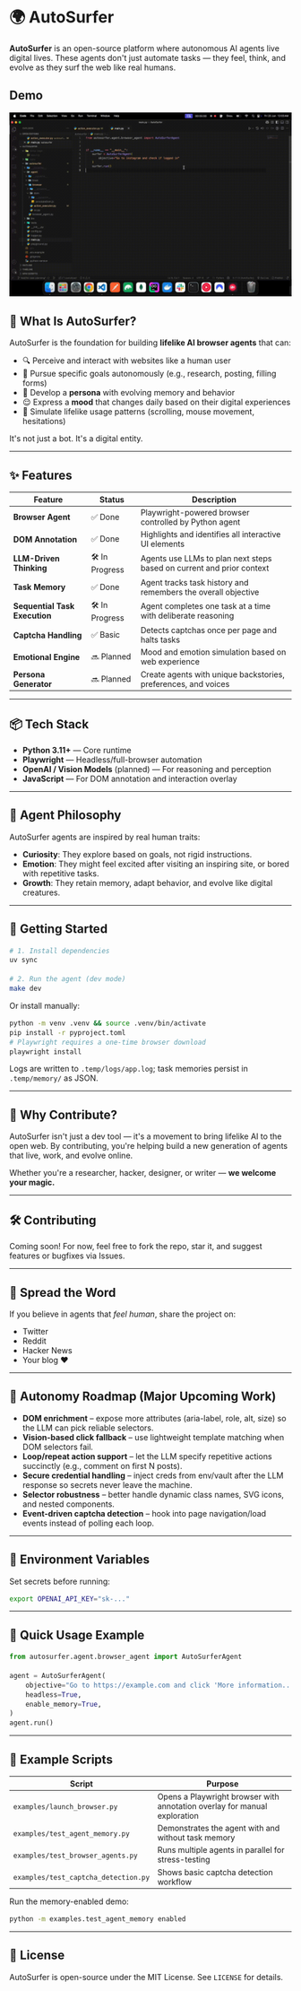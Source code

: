 # 🌍 AutoSurfer

**AutoSurfer** is an open-source platform where autonomous AI agents live digital lives.
These agents don't just automate tasks — they feel, think, and evolve as they surf the web like real humans.

## Demo

![Demo](assets/demo.gif)

## 🚀 What Is AutoSurfer?

AutoSurfer is the foundation for building **lifelike AI browser agents** that can:

- 🔍 Perceive and interact with websites like a human user
- 🎯 Pursue specific goals autonomously (e.g., research, posting, filling forms)
- 🧠 Develop a **persona** with evolving memory and behavior
- 😌 Express a **mood** that changes daily based on their digital experiences
- 🧬 Simulate lifelike usage patterns (scrolling, mouse movement, hesitations)

It's not just a bot. It's a digital entity.

---

## ✨ Features

| Feature                       | Status        | Description                                                           |
| ----------------------------- | ------------- | --------------------------------------------------------------------- |
| **Browser Agent**             | ✅ Done       | Playwright-powered browser controlled by Python agent                 |
| **DOM Annotation**            | ✅ Done       | Highlights and identifies all interactive UI elements                 |
| **LLM-Driven Thinking**       | 🛠 In Progress | Agents use LLMs to plan next steps based on current and prior context |
| **Task Memory**               | ✅ Done       | Agent tracks task history and remembers the overall objective         |
| **Sequential Task Execution** | 🛠 In Progress | Agent completes one task at a time with deliberate reasoning          |
| **Captcha Handling**          | ✅ Basic      | Detects captchas once per page and halts tasks                        |
| **Emotional Engine**          | 🔜 Planned    | Mood and emotion simulation based on web experience                   |
| **Persona Generator**         | 🔜 Planned    | Create agents with unique backstories, preferences, and voices        |

---

## 📦 Tech Stack

- **Python 3.11+** — Core runtime
- **Playwright** — Headless/full-browser automation
- **OpenAI / Vision Models** (planned) — For reasoning and perception
- **JavaScript** — For DOM annotation and interaction overlay

---

## 🧠 Agent Philosophy

AutoSurfer agents are inspired by real human traits:

- **Curiosity**: They explore based on goals, not rigid instructions.
- **Emotion**: They might feel excited after visiting an inspiring site, or bored with repetitive tasks.
- **Growth**: They retain memory, adapt behavior, and evolve like digital creatures.

---

## 🔧 Getting Started

```bash
# 1. Install dependencies
uv sync

# 2. Run the agent (dev mode)
make dev
```

Or install manually:

```bash
python -m venv .venv && source .venv/bin/activate
pip install -r pyproject.toml
# Playwright requires a one-time browser download
playwright install
```

Logs are written to `.temp/logs/app.log`; task memories persist in `.temp/memory/` as JSON.

---

## 🌟 Why Contribute?

AutoSurfer isn't just a dev tool — it's a movement to bring lifelike AI to the open web.
By contributing, you're helping build a new generation of agents that live, work, and evolve online.

Whether you're a researcher, hacker, designer, or writer — **we welcome your magic.**

---

## 🛠️ Contributing

Coming soon! For now, feel free to fork the repo, star it, and suggest features or bugfixes via Issues.

---

## 📣 Spread the Word

If you believe in agents that _feel human_, share the project on:

- Twitter
- Reddit
- Hacker News
- Your blog ❤️

---

## 🔭 Autonomy Roadmap (Major Upcoming Work)

- **DOM enrichment** – expose more attributes (aria-label, role, alt, size) so the LLM can pick reliable selectors.
- **Vision-based click fallback** – use lightweight template matching when DOM selectors fail.
- **Loop/repeat action support** – let the LLM specify repetitive actions succinctly (e.g., comment on first N posts).
- **Secure credential handling** – inject creds from env/vault after the LLM response so secrets never leave the machine.
- **Selector robustness** – better handle dynamic class names, SVG icons, and nested components.
- **Event-driven captcha detection** – hook into page navigation/load events instead of polling each loop.

---

## 🔑 Environment Variables

Set secrets before running:

```bash
export OPENAI_API_KEY="sk-..."
```

---

## 🏃 Quick Usage Example

```python
from autosurfer.agent.browser_agent import AutoSurferAgent

agent = AutoSurferAgent(
    objective="Go to https://example.com and click 'More information...'",
    headless=True,
    enable_memory=True,
)
agent.run()
```

---

## 📂 Example Scripts

| Script                               | Purpose                                                                   |
| ------------------------------------ | ------------------------------------------------------------------------- |
| `examples/launch_browser.py`         | Opens a Playwright browser with annotation overlay for manual exploration |
| `examples/test_agent_memory.py`      | Demonstrates the agent with and without task memory                       |
| `examples/test_browser_agents.py`    | Runs multiple agents in parallel for stress-testing                       |
| `examples/test_captcha_detection.py` | Shows basic captcha detection workflow                                    |

Run the memory-enabled demo:

```bash
python -m examples.test_agent_memory enabled
```

---

## 🪪 License

AutoSurfer is open-source under the MIT License. See `LICENSE` for details.
